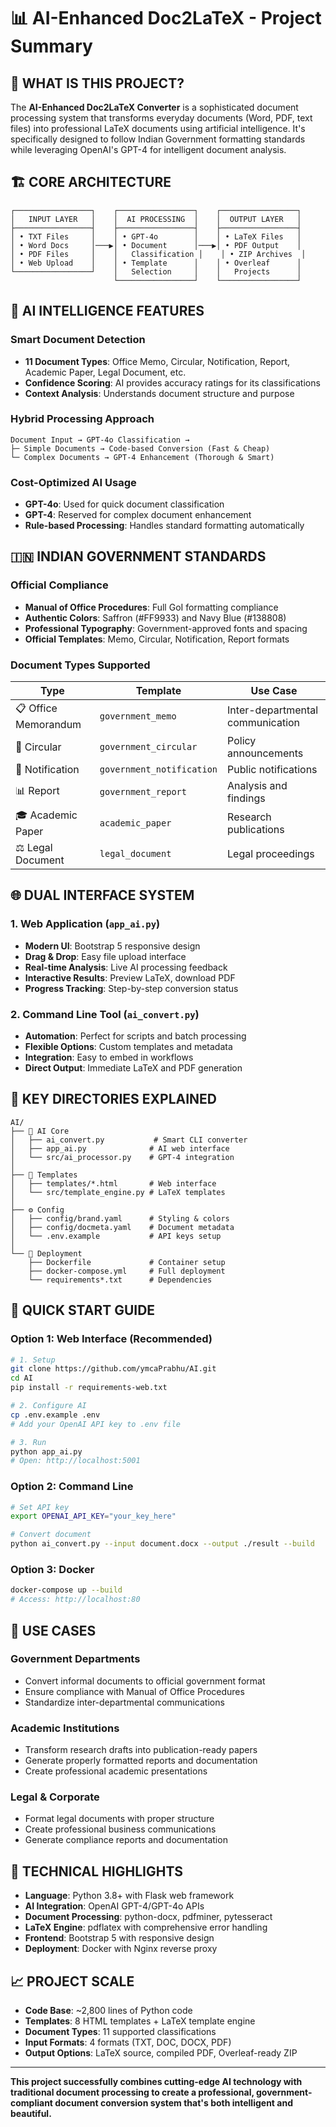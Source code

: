 # 📊 AI-Enhanced Doc2LaTeX - Project Summary

## 🎯 **WHAT IS THIS PROJECT?**

The **AI-Enhanced Doc2LaTeX Converter** is a sophisticated document processing system that transforms everyday documents (Word, PDF, text files) into professional LaTeX documents using artificial intelligence. It's specifically designed to follow Indian Government formatting standards while leveraging OpenAI's GPT-4 for intelligent document analysis.

## 🏗️ **CORE ARCHITECTURE**

```
┌─────────────────┐    ┌─────────────────┐    ┌─────────────────┐
│   INPUT LAYER   │    │  AI PROCESSING  │    │  OUTPUT LAYER   │
├─────────────────┤    ├─────────────────┤    ├─────────────────┤
│ • TXT Files     │    │ • GPT-4o        │    │ • LaTeX Files   │
│ • Word Docs     │───▶│ • Document      │───▶│ • PDF Output    │
│ • PDF Files     │    │   Classification │    │ • ZIP Archives  │
│ • Web Upload    │    │ • Template      │    │ • Overleaf      │
└─────────────────┘    │   Selection     │    │   Projects      │
                       └─────────────────┘    └─────────────────┘
```

## 🧠 **AI INTELLIGENCE FEATURES**

### **Smart Document Detection**
- **11 Document Types**: Office Memo, Circular, Notification, Report, Academic Paper, Legal Document, etc.
- **Confidence Scoring**: AI provides accuracy ratings for its classifications
- **Context Analysis**: Understands document structure and purpose

### **Hybrid Processing Approach**
```
Document Input → GPT-4o Classification → 
├─ Simple Documents → Code-based Conversion (Fast & Cheap)
└─ Complex Documents → GPT-4 Enhancement (Thorough & Smart)
```

### **Cost-Optimized AI Usage**
- **GPT-4o**: Used for quick document classification
- **GPT-4**: Reserved for complex document enhancement
- **Rule-based Processing**: Handles standard formatting automatically

## 🇮🇳 **INDIAN GOVERNMENT STANDARDS**

### **Official Compliance**
- **Manual of Office Procedures**: Full GoI formatting compliance
- **Authentic Colors**: Saffron (#FF9933) and Navy Blue (#138808)
- **Professional Typography**: Government-approved fonts and spacing
- **Official Templates**: Memo, Circular, Notification, Report formats

### **Document Types Supported**
| Type | Template | Use Case |
|------|----------|----------|
| 📋 Office Memorandum | `government_memo` | Inter-departmental communication |
| 📢 Circular | `government_circular` | Policy announcements |
| 📝 Notification | `government_notification` | Public notifications |
| 📊 Report | `government_report` | Analysis and findings |
| 🎓 Academic Paper | `academic_paper` | Research publications |
| ⚖️ Legal Document | `legal_document` | Legal proceedings |

## 🌐 **DUAL INTERFACE SYSTEM**

### **1. Web Application** (`app_ai.py`)
- **Modern UI**: Bootstrap 5 responsive design
- **Drag & Drop**: Easy file upload interface
- **Real-time Analysis**: Live AI processing feedback
- **Interactive Results**: Preview LaTeX, download PDF
- **Progress Tracking**: Step-by-step conversion status

### **2. Command Line Tool** (`ai_convert.py`)
- **Automation**: Perfect for scripts and batch processing
- **Flexible Options**: Custom templates and metadata
- **Integration**: Easy to embed in workflows
- **Direct Output**: Immediate LaTeX and PDF generation

## 📁 **KEY DIRECTORIES EXPLAINED**

```
AI/
├── 🤖 AI Core
│   ├── ai_convert.py           # Smart CLI converter
│   ├── app_ai.py              # AI web interface  
│   └── src/ai_processor.py    # GPT-4 integration
│
├── 🎨 Templates  
│   ├── templates/*.html       # Web interface
│   └── src/template_engine.py # LaTeX templates
│
├── ⚙️ Config
│   ├── config/brand.yaml      # Styling & colors
│   ├── config/docmeta.yaml    # Document metadata
│   └── .env.example           # API keys setup
│
└── 🐳 Deployment
    ├── Dockerfile             # Container setup
    ├── docker-compose.yml     # Full deployment
    └── requirements*.txt      # Dependencies
```

## 🚀 **QUICK START GUIDE**

### **Option 1: Web Interface (Recommended)**
```bash
# 1. Setup
git clone https://github.com/ymcaPrabhu/AI.git
cd AI
pip install -r requirements-web.txt

# 2. Configure AI
cp .env.example .env
# Add your OpenAI API key to .env file

# 3. Run
python app_ai.py
# Open: http://localhost:5001
```

### **Option 2: Command Line**
```bash
# Set API key
export OPENAI_API_KEY="your_key_here"

# Convert document
python ai_convert.py --input document.docx --output ./result --build
```

### **Option 3: Docker**
```bash
docker-compose up --build
# Access: http://localhost:80
```

## 🎯 **USE CASES**

### **Government Departments**
- Convert informal documents to official government format
- Ensure compliance with Manual of Office Procedures
- Standardize inter-departmental communications

### **Academic Institutions** 
- Transform research drafts into publication-ready papers
- Generate properly formatted reports and documentation
- Create professional academic presentations

### **Legal & Corporate**
- Format legal documents with proper structure
- Create professional business communications
- Generate compliance reports and documentation

## 🔧 **TECHNICAL HIGHLIGHTS**

- **Language**: Python 3.8+ with Flask web framework
- **AI Integration**: OpenAI GPT-4/GPT-4o APIs
- **Document Processing**: python-docx, pdfminer, pytesseract
- **LaTeX Engine**: pdflatex with comprehensive error handling
- **Frontend**: Bootstrap 5 with responsive design
- **Deployment**: Docker with Nginx reverse proxy

## 📈 **PROJECT SCALE**

- **Code Base**: ~2,800 lines of Python code
- **Templates**: 8 HTML templates + LaTeX template engine  
- **Document Types**: 11 supported classifications
- **Input Formats**: 4 formats (TXT, DOC, DOCX, PDF)
- **Output Options**: LaTeX source, compiled PDF, Overleaf-ready ZIP

---

**This project successfully combines cutting-edge AI technology with traditional document processing to create a professional, government-compliant document conversion system that's both intelligent and beautiful.**